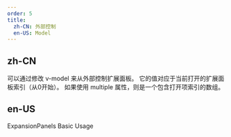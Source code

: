 ```yaml
---
order: 5
title:
  zh-CN: 外部控制
  en-US: Model
---
```


## zh-CN

可以通过修改 v-model 来从外部控制扩展面板。 它的值对应于当前打开的扩展面板索引（从0开始）。 如果使用 multiple 属性，则是一个包含打开项索引的数组。

## en-US

ExpansionPanels Basic Usage